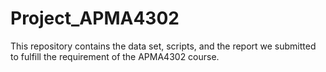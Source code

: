 # Project_APMA4302
This repository contains the data set, scripts, and the report we submitted to fulfill the requirement of the APMA4302 course.
